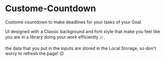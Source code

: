 # Custome-Countdown

Custome countdown to make deadlines for your tasks of your Goal.

UI designed with a Classic background and font style that make you feel like you are in a library doing your work efficiently 📈.

the data that you put in the inputs are stored in the Local Storage, so don't worry to refresh the page! 😉
